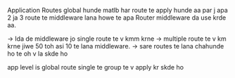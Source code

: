 

<!-- hamesha alg middleware folder bna k middleware tyar kro kyuki tuc 100 middleware v lane hunde te kr skde ho -->


Application Routes global hunde matlb har route te apply hunde aa par j apa 2 ja 3 route te middleware lana howe te apa Router middleware da use krde aa.

<!-- Route Level MiddleWare -->
-> Ida de middleware jo single route te v kmm krne
-> multiple route te v km krne jiwe 50 toh asi 10 te lana middleware.
-> sare routes te lana chahunde ho te oh v la skde ho




<!-- diff Route Vs App level -->
app level is global
route single te group te v apply kr skde ho